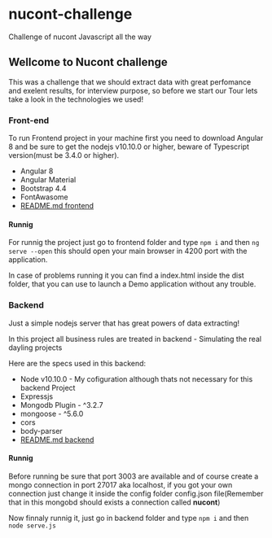 <h1>nucont-challenge</h1>
<p>Challenge of nucont Javascript all the way</p>
<h2>Wellcome to Nucont challenge</h2>
<p>This was a challenge that we should extract data with great perfomance and exelent results, for interview purpose, so before we start our Tour lets take a look in the technologies we used!</p>
<h3>Front-end</h3>
<p>To run Frontend project in your machine first you need to download Angular 8 and be sure to get the nodejs v10.10.0 or higher, beware of Typescript version(must be 3.4.0 or higher).</p>
<ul>
  <li>Angular 8</li>
  <li>Angular Material</li>
  <li>Bootstrap 4.4</li>
  <li>FontAwasome</li>
  <li><a href="">README.md frontend</a></li>
</ul>
<h4>Runnig</h4>
<p>For runnig the project just go to frontend folder and type <code>npm i</code> and then <code>ng serve --open</code> this should open your main browser in 4200 port with the application.</p>
<p>In case of problems running it you can find a index.html inside the dist folder, that you can use to launch a Demo application without any trouble.</p>
<h3>Backend</h3>
<p>Just a simple nodejs server that has great powers of data extracting!</p>
<p>In this project all business rules are treated in backend - Simulating the real dayling projects</p>
<p>Here are the specs used in this backend:</p>
<ul>
  <li>Node v10.10.0 - My cofiguration although thats not necessary for this backend Project</li>
  <li>Expressjs</li>
  <li>Mongodb Plugin - ^3.2.7</li>
  <li>mongoose - ^5.6.0</li>
  <li>cors</li>
  <li>body-parser</li>
  <li><a href="">README.md backend</a></li>
</ul>
<h4>Runnig</h4>
<p>Before running be sure that port 3003 are available and of course create a mongo connection in port 27017 aka localhost, if you got your own connection just change it inside the config folder config.json file(Remember that in this mongobd should exists a connection called <strong>nucont</strong>)</p>
<p>Now finnaly runnig it, just go in backend folder and type <code>npm i</code> and then <code>node serve.js</code></p>